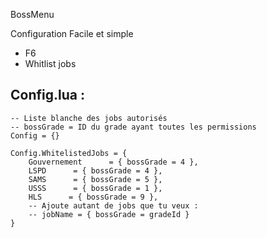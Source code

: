BossMenu 

Configuration Facile et simple

- F6 
- Whitlist jobs

## Config.lua :
```
-- Liste blanche des jobs autorisés
-- bossGrade = ID du grade ayant toutes les permissions
Config = {}

Config.WhitelistedJobs = {
    Gouvernement      = { bossGrade = 4 },
    LSPD      = { bossGrade = 4 },
    SAMS      = { bossGrade = 5 },
    USSS      = { bossGrade = 1 },
    HLS      = { bossGrade = 9 },
    -- Ajoute autant de jobs que tu veux :
    -- jobName = { bossGrade = gradeId }
}
```
